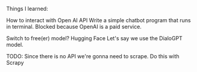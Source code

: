 Things I learned:

How to interact with Open AI API
Write a simple chatbot program that runs in terminal. 
Blocked because OpenAI is a paid service.

Switch to free(er) model? Hugging Face
Let's say we use the DialoGPT model. 

TODO:
Since there is no API we're gonna need to scrape. Do this with Scrapy